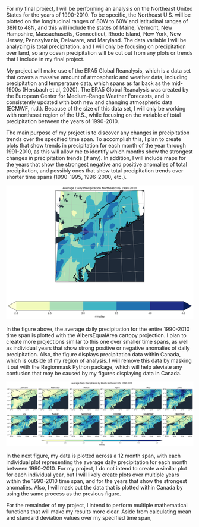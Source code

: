 For my final project, I will be performing an analysis on the Northeast United States for the years of 1990-2010. To be specific, the Northeast U.S. will be plotted on the longitudinal ranges of 80W to 60W and latitudinal ranges of 38N to 48N, and this will include the states of Maine, Vermont, New Hampshire, Massachusetts, Connecticut, Rhode Island, New York, New Jersey, Pennsylvania, Delaware, and Maryland. The data variable I will be analyzing is total precipitation, and I will only be focusing on precipitation over land, so any ocean precipitation will be cut out from any plots or trends that I include in my final project.

My project will make use of the ERA5 Global Reanalysis, which is a data set that covers a massive amount of atmospheric and weather data, including precipitation and temperature data, which spans as far back as the mid-1900s (Hersbach et al, 2020). The ERA5 Global Reanalysis was created by the European Center for Medium-Range Weather Forecasts, and is consistently updated with both new and changing atmospheric data (ECMWF, n.d.). Because of the size of this data set, I will only be working with northeast region of the U.S., while focusing on the variable of total precipitation between the years of 1990-2010.

The main purpose of my project is to discover any changes in precipitation trends over the specified time span. To accomplish this, I plan to create plots that show trends in precipitation for each month of the year through 1991-2010, as this will allow me to identify which months show the strongest changes in precipitation trends (if any). In addition, I will include maps for the years that show the strongest negative and positive anomalies of total precipitation, and possibly ones that show total precipitation trends over shorter time spans (1990-1995, 1996-2000, etc.). 

![Average Precipitation](/Avg_Precip.png)

In the figure above, the average daily precipitation for the entire 1990-2010 time span is plotted with the AlbersEqualArea cartopy projection. I plan to create more projections similar to this one over smaller time spans, as well as individual years that show strong positive or negative anomalies of daily precipitation. Also, the figure displays precipitation data within Canada, which is outside of my region of analysis. I will remove this data by masking it out with the Regionmask Python package, which will help aleviate any confusion that may be caused by my figures displaying data in Canada.

![12 Month Climatology](/12Month_Climatology.png)

In the next figure, my data is plotted across a 12 month span, with each individual plot representing the average daily precipitation for each month between 1990-2010. For my project, I do not intend to create a similar plot for each individual year, but I will likely create plots over multiple years within the 1990-2010 time span, and for the years that show the strongest anomalies. Also, I will mask out the data that is plotted within Canada by using the same process as the previous figure. 

For the remainder of my project, I intend to perform multiple mathematical functions that will make my results more clear. Aside from calculating mean and standard deviation values over my specified time span, 
